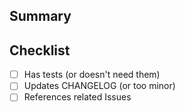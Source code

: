 ## Summary

<Describe>

## Checklist

* [ ] Has tests (or doesn't need them)
* [ ] Updates CHANGELOG (or too minor)
* [ ] References related Issues
